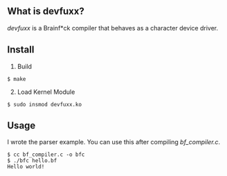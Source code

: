 ## What is devfuxx? ##

*devfuxx* is a Brainf\*ck compiler that behaves as a character device driver.


## Install ##

1. Build

```
$ make
```

2. Load Kernel Module

```
$ sudo insmod devfuxx.ko
```

## Usage ##

I wrote the parser example.
You can use this after compiling *bf\_compiler.c*.
```
$ cc bf_compiler.c -o bfc
$ ./bfc hello.bf
Hello world!
```
